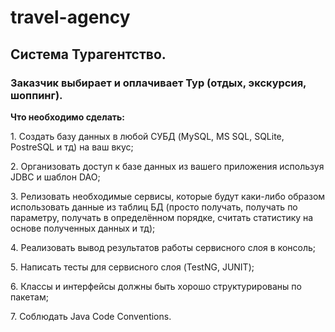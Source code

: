 # travel-agency
<H2>Система Турагентство.</H2> 
<H3>Заказчик выбирает и оплачивает Тур (отдых, экскурсия, шоппинг).</H3>

<b>Что необходимо сделать:</b>
    <p>1. Создать базу данных в любой СУБД (MySQL, MS SQL, SQLite, PostreSQL и тд) на ваш вкус;</p>
    <p>2. Организовать доступ к базе данных из вашего приложения используя JDBC и шаблон DAO;</p>
    <p>3. Релизовать необходимые сервисы, которые будут каки-либо образом использовать данные из таблиц БД (просто получать, получать по параметру, получать в определённом порядке, считать статистику на основе полученных данных и тд);</p>
    <p>4. Реализовать вывод результатов работы сервисного слоя в консоль;</p>
    <p>5. Написать тесты для сервисного слоя (TestNG, JUNIT);</p>
    <p>6. Классы и интерфейсы должны быть хорошо структурированы по пакетам;</p>
    <p>7. Соблюдать Java Code Conventions.</p>
